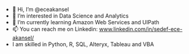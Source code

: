 - 👋 Hi, I’m @eceakansel
- 👀 I’m interested in Data Science and Analytics
- 🌱 I’m currently learning Amazon Web Services and UIPath
- 📫 You can reach me on Linkedin: www.linkedin.com/in/sedef-ece-akansel/
- I am skilled in Python, R, SQL, Alteryx, Tableau and VBA

<!---
eceakansel/eceakansel is a ✨ special ✨ repository because its `README.md` (this file) appears on your GitHub profile.
You can click the Preview link to take a look at your changes.
--->
